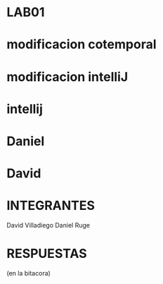 
# LAB01
# modificacion cotemporal
# modificacion intelliJ 
# intellij 
# Daniel
# David
# INTEGRANTES
David Villadiego
Daniel Ruge
# RESPUESTAS 
(en la bitacora)